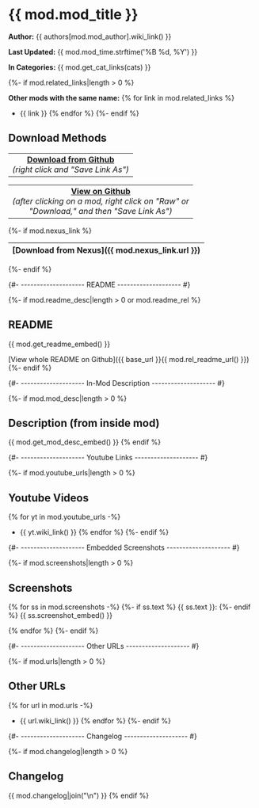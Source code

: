 # {{ mod.mod_title }}

**Author:** {{ authors[mod.mod_author].wiki_link() }}

**Last Updated:** {{ mod.mod_time.strftime('%B %d, %Y') }}

**In Categories:** {{ mod.get_cat_links(cats) }}

{%- if mod.related_links|length > 0 %}

**Other mods with the same name:**
{% for link in mod.related_links %}
- {{ link }}
{% endfor %}
{%- endif %}

## Download Methods

<table>
<tr>
<td align="center">
<b><a href="{{ dl_base_url }}{{ mod.rel_url() }}">Download from Github</a></b>
<br/>
<em>(right click and "Save Link As")</em>
</td>
</tr>
</table>

<table>
<tr>
<td align="center">
<b><a href="{{ base_url }}{{ mod.rel_url_dir() }}">View on Github</a></b>
<br/>
<em>(after clicking on a mod, right click on "Raw" or<br/>"Download," and then "Save Link As")</em>
</td>
</tr>
</table>

{%- if mod.nexus_link %}

[Download from Nexus]({{ mod.nexus_link.url }}) |
----|
{%- endif %}

{#- -------------------- README -------------------- #}

{%- if mod.readme_desc|length > 0 or mod.readme_rel %}

## README

{{ mod.get_readme_embed() }}

[View whole README on Github]({{ base_url }}{{ mod.rel_readme_url() }})
{%- endif %}

{#- -------------------- In-Mod Description -------------------- #}

{%- if mod.mod_desc|length > 0 %}

## Description (from inside mod)

{{ mod.get_mod_desc_embed() }}
{% endif %}

{#- -------------------- Youtube Links -------------------- #}

{%- if mod.youtube_urls|length > 0 %}

## Youtube Videos

{% for yt in mod.youtube_urls -%}
- {{ yt.wiki_link() }}
{% endfor %}
{%- endif %}

{#- -------------------- Embedded Screenshots -------------------- #}

{%- if mod.screenshots|length > 0 %}

## Screenshots

{% for ss in mod.screenshots -%}
{%- if ss.text %}
{{ ss.text }}:
{%- endif %}
{{ ss.screenshot_embed() }}

{% endfor %}
{%- endif %}

{#- -------------------- Other URLs -------------------- #}

{%- if mod.urls|length > 0 %}

## Other URLs

{% for url in mod.urls -%}
- {{ url.wiki_link() }}
{% endfor %}
{%- endif %}

{#- -------------------- Changelog -------------------- #}

{%- if mod.changelog|length > 0 %}

## Changelog

{{ mod.changelog|join("\n") }}
{% endif %}
